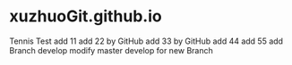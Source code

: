 # xuzhuoGit.github.io
Tennis Test
add 11
add 22 by GitHub
add 33 by GitHub
add 44
add 55
add Branch develop
modify master develop
for new Branch